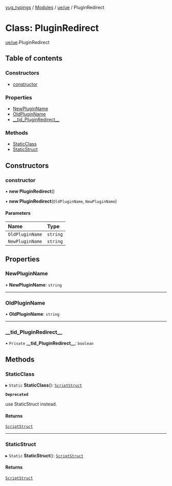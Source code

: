 [yug_typings](../README.md) / [Modules](../modules.md) / [ue/ue](../modules/ue_ue.md) / PluginRedirect

# Class: PluginRedirect

[ue/ue](../modules/ue_ue.md).PluginRedirect

## Table of contents

### Constructors

- [constructor](ue_ue.PluginRedirect.md#constructor)

### Properties

- [NewPluginName](ue_ue.PluginRedirect.md#newpluginname)
- [OldPluginName](ue_ue.PluginRedirect.md#oldpluginname)
- [\_\_tid\_PluginRedirect\_\_](ue_ue.PluginRedirect.md#__tid_pluginredirect__)

### Methods

- [StaticClass](ue_ue.PluginRedirect.md#staticclass)
- [StaticStruct](ue_ue.PluginRedirect.md#staticstruct)

## Constructors

### constructor

• **new PluginRedirect**()

• **new PluginRedirect**(`OldPluginName`, `NewPluginName`)

#### Parameters

| Name | Type |
| :------ | :------ |
| `OldPluginName` | `string` |
| `NewPluginName` | `string` |

## Properties

### NewPluginName

• **NewPluginName**: `string`

___

### OldPluginName

• **OldPluginName**: `string`

___

### \_\_tid\_PluginRedirect\_\_

• `Private` **\_\_tid\_PluginRedirect\_\_**: `boolean`

## Methods

### StaticClass

▸ `Static` **StaticClass**(): [`ScriptStruct`](ue_ue.ScriptStruct.md)

**`Deprecated`**

use StaticStruct instead.

#### Returns

[`ScriptStruct`](ue_ue.ScriptStruct.md)

___

### StaticStruct

▸ `Static` **StaticStruct**(): [`ScriptStruct`](ue_ue.ScriptStruct.md)

#### Returns

[`ScriptStruct`](ue_ue.ScriptStruct.md)
